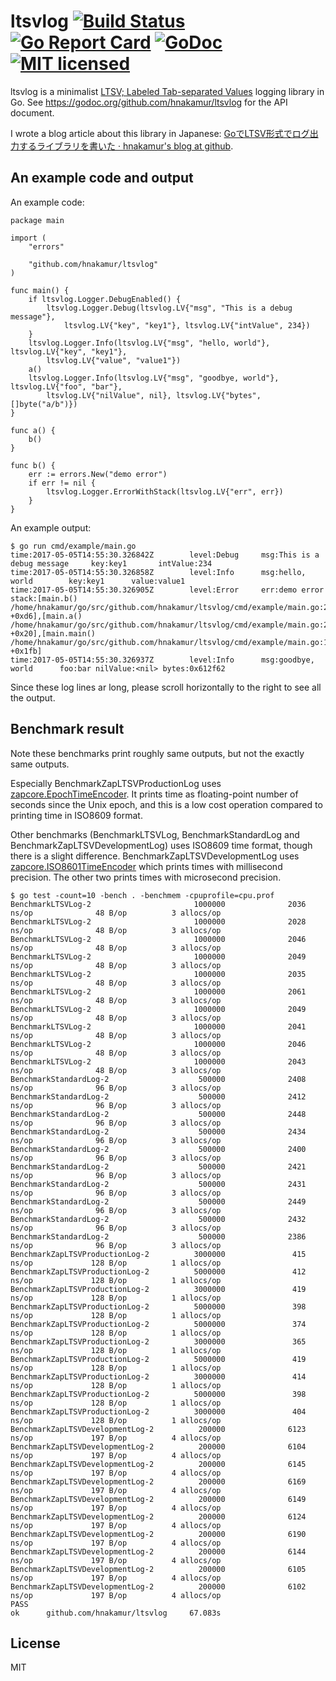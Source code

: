 ltsvlog [![Build Status](https://travis-ci.org/hnakamur/ltsvlog.png)](https://travis-ci.org/hnakamur/ltsvlog) [![Go Report Card](https://goreportcard.com/badge/github.com/hnakamur/ltsvlog)](https://goreportcard.com/report/github.com/hnakamur/ltsvlog) [![GoDoc](https://godoc.org/github.com/hnakamur/ltsvlog?status.svg)](https://godoc.org/github.com/hnakamur/ltsvlog) [![MIT licensed](https://img.shields.io/badge/license-MIT-blue.svg)](https://raw.githubusercontent.com/hyperium/hyper/master/LICENSE)
=======

ltsvlog is a minimalist [LTSV; Labeled Tab-separated Values](http://ltsv.org/) logging library in Go.
See https://godoc.org/github.com/hnakamur/ltsvlog for the API document.

I wrote a blog article about this library in Japanese: [GoでLTSV形式でログ出力するライブラリを書いた · hnakamur's blog at github](http://hnakamur.github.io/blog/2016/06/13/wrote_go_ltsvlog_library/).

## An example code and output

An example code:

```
package main

import (
	"errors"

	"github.com/hnakamur/ltsvlog"
)

func main() {
	if ltsvlog.Logger.DebugEnabled() {
		ltsvlog.Logger.Debug(ltsvlog.LV{"msg", "This is a debug message"},
			ltsvlog.LV{"key", "key1"}, ltsvlog.LV{"intValue", 234})
	}
	ltsvlog.Logger.Info(ltsvlog.LV{"msg", "hello, world"}, ltsvlog.LV{"key", "key1"},
		ltsvlog.LV{"value", "value1"})
	a()
	ltsvlog.Logger.Info(ltsvlog.LV{"msg", "goodbye, world"}, ltsvlog.LV{"foo", "bar"},
		ltsvlog.LV{"nilValue", nil}, ltsvlog.LV{"bytes", []byte("a/b")})
}

func a() {
	b()
}

func b() {
	err := errors.New("demo error")
	if err != nil {
		ltsvlog.Logger.ErrorWithStack(ltsvlog.LV{"err", err})
	}
}
```

An example output:

```
$ go run cmd/example/main.go
time:2017-05-05T14:55:30.326842Z        level:Debug     msg:This is a debug message     key:key1       intValue:234
time:2017-05-05T14:55:30.326858Z        level:Info      msg:hello, world        key:key1      value:value1
time:2017-05-05T14:55:30.326905Z        level:Error     err:demo error  stack:[main.b() /home/hnakamur/go/src/github.com/hnakamur/ltsvlog/cmd/example/main.go:28 +0xd6],[main.a() /home/hnakamur/go/src/github.com/hnakamur/ltsvlog/cmd/example/main.go:22 +0x20],[main.main() /home/hnakamur/go/src/github.com/hnakamur/ltsvlog/cmd/example/main.go:16 +0x1fb]
time:2017-05-05T14:55:30.326937Z        level:Info      msg:goodbye, world      foo:bar nilValue:<nil> bytes:0x612f62
```

Since these log lines ar long, please scroll horizontally to the right to see all the output.

## Benchmark result

Note these benchmarks print roughly same outputs, but not the exactly same outputs.

Especially BenchmarkZapLTSVProductionLog uses
[zapcore.EpochTimeEncoder](https://godoc.org/go.uber.org/zap/zapcore#EpochTimeEncoder).
It prints time as floating-point number of seconds since the Unix epoch, and this is a
low cost operation compared to printing time in ISO8609 format.

Other benchmarks (BenchmarkLTSVLog, BenchmarkStandardLog and BenchmarkZapLTSVDevelopmentLog)
uses ISO8609 time format, though there is a slight difference.
BenchmarkZapLTSVDevelopmentLog uses [zapcore.ISO8601TimeEncoder](https://godoc.org/go.uber.org/zap/zapcore#ISO8601TimeEncoder) which prints times with millisecond precision.
The other two prints times with microsecond precision.

```
$ go test -count=10 -bench . -benchmem -cpuprofile=cpu.prof
BenchmarkLTSVLog-2                       1000000              2036 ns/op              48 B/op          3 allocs/op
BenchmarkLTSVLog-2                       1000000              2028 ns/op              48 B/op          3 allocs/op
BenchmarkLTSVLog-2                       1000000              2046 ns/op              48 B/op          3 allocs/op
BenchmarkLTSVLog-2                       1000000              2049 ns/op              48 B/op          3 allocs/op
BenchmarkLTSVLog-2                       1000000              2035 ns/op              48 B/op          3 allocs/op
BenchmarkLTSVLog-2                       1000000              2061 ns/op              48 B/op          3 allocs/op
BenchmarkLTSVLog-2                       1000000              2049 ns/op              48 B/op          3 allocs/op
BenchmarkLTSVLog-2                       1000000              2041 ns/op              48 B/op          3 allocs/op
BenchmarkLTSVLog-2                       1000000              2046 ns/op              48 B/op          3 allocs/op
BenchmarkLTSVLog-2                       1000000              2043 ns/op              48 B/op          3 allocs/op
BenchmarkStandardLog-2                    500000              2408 ns/op              96 B/op          3 allocs/op
BenchmarkStandardLog-2                    500000              2412 ns/op              96 B/op          3 allocs/op
BenchmarkStandardLog-2                    500000              2448 ns/op              96 B/op          3 allocs/op
BenchmarkStandardLog-2                    500000              2434 ns/op              96 B/op          3 allocs/op
BenchmarkStandardLog-2                    500000              2400 ns/op              96 B/op          3 allocs/op
BenchmarkStandardLog-2                    500000              2421 ns/op              96 B/op          3 allocs/op
BenchmarkStandardLog-2                    500000              2431 ns/op              96 B/op          3 allocs/op
BenchmarkStandardLog-2                    500000              2449 ns/op              96 B/op          3 allocs/op
BenchmarkStandardLog-2                    500000              2432 ns/op              96 B/op          3 allocs/op
BenchmarkStandardLog-2                    500000              2386 ns/op              96 B/op          3 allocs/op
BenchmarkZapLTSVProductionLog-2          3000000               415 ns/op             128 B/op          1 allocs/op
BenchmarkZapLTSVProductionLog-2          5000000               412 ns/op             128 B/op          1 allocs/op
BenchmarkZapLTSVProductionLog-2          3000000               419 ns/op             128 B/op          1 allocs/op
BenchmarkZapLTSVProductionLog-2          5000000               398 ns/op             128 B/op          1 allocs/op
BenchmarkZapLTSVProductionLog-2          5000000               374 ns/op             128 B/op          1 allocs/op
BenchmarkZapLTSVProductionLog-2          3000000               365 ns/op             128 B/op          1 allocs/op
BenchmarkZapLTSVProductionLog-2          5000000               419 ns/op             128 B/op          1 allocs/op
BenchmarkZapLTSVProductionLog-2          3000000               414 ns/op             128 B/op          1 allocs/op
BenchmarkZapLTSVProductionLog-2          5000000               398 ns/op             128 B/op          1 allocs/op
BenchmarkZapLTSVProductionLog-2          3000000               404 ns/op             128 B/op          1 allocs/op
BenchmarkZapLTSVDevelopmentLog-2          200000              6123 ns/op             197 B/op          4 allocs/op
BenchmarkZapLTSVDevelopmentLog-2          200000              6104 ns/op             197 B/op          4 allocs/op
BenchmarkZapLTSVDevelopmentLog-2          200000              6145 ns/op             197 B/op          4 allocs/op
BenchmarkZapLTSVDevelopmentLog-2          200000              6169 ns/op             197 B/op          4 allocs/op
BenchmarkZapLTSVDevelopmentLog-2          200000              6149 ns/op             197 B/op          4 allocs/op
BenchmarkZapLTSVDevelopmentLog-2          200000              6124 ns/op             197 B/op          4 allocs/op
BenchmarkZapLTSVDevelopmentLog-2          200000              6190 ns/op             197 B/op          4 allocs/op
BenchmarkZapLTSVDevelopmentLog-2          200000              6144 ns/op             197 B/op          4 allocs/op
BenchmarkZapLTSVDevelopmentLog-2          200000              6105 ns/op             197 B/op          4 allocs/op
BenchmarkZapLTSVDevelopmentLog-2          200000              6102 ns/op             197 B/op          4 allocs/op
PASS
ok      github.com/hnakamur/ltsvlog     67.083s
```

## License
MIT
